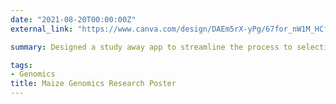 ```yaml
---
date: "2021-08-20T00:00:00Z"
external_link: "https://www.canva.com/design/DAEm5rX-yPg/67for_nW1M_HCfONXwu0UQ/view?utm_content=DAEm5rX-yPg&utm_campaign=designshare&utm_medium=link&utm_source=sharebutton"

summary: Designed a study away app to streamline the process to selecting a study away program at Macalester College. The interface is Tinder-inspired that uses a Firebase backend. 

tags:
- Genomics
title: Maize Genomics Research Poster
---
```


